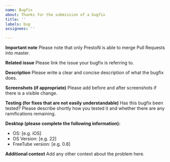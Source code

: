 ```yaml
---
name: Bugfix
about: Thanks for the submission of a bugfix
title: ''
labels: bug
assignees: ''

---
```


**Important note**
Please note that only PrestoN is able to merge Pull Requests into master.

**Related issue**
Please link the issue your bugfix is referring to.

**Description**
Please write a clear and concise description of what the bugfix does.

**Screenshots (if appropriate)**
Please add before and after screenshots if there is a visible change.

**Testing (for fixes that are not easily understandable)**
Has this bugfix been tested?
Please describe shortly how you tested it and whether there are any ramifications remaining. 

**Desktop (please complete the following information):**
 - OS: [e.g. iOS]
 - OS Version: [e.g. 22]
 - FreeTube version: [e.g. 0.8]

**Additional context**
Add any other context about the problem here.
